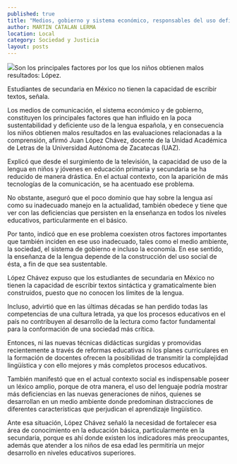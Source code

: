 ```yaml
---
published: true
title: "Medios, gobierno y sistema económico, responsables del uso deficiente de la lengua"
author: MARTIN CATALAN LERMA
location: Local
category: Sociedad y Justicia
layout: posts
---
```


![](http://i.imgur.com/WRmSY7fm.jpg)Son los principales factores por los que los niños obtienen malos resultados: López.

Estudiantes de secundaria en México no tienen la capacidad de escribir textos, señala.

Los medios de comunicación, el sistema económico y de gobierno, constituyen los principales factores que han influido en la poca sustentabilidad y deficiente uso de la lengua española, y en consecuencia los niños obtienen malos resultados en las evaluaciones relacionadas a la comprensión, afirmó  Juan López Chávez, docente de la Unidad Académica de Letras de la Universidad Autónoma de Zacatecas (UAZ).

Explicó que desde el surgimiento de la televisión, la capacidad de uso de la lengua en niños y jóvenes en educación primaria y secundaria se ha reducido de manera drástica. En el actual contexto, con la aparición de más tecnologías de la comunicación, se ha acentuado ese problema.

No obstante, aseguró que el poco dominio que hay sobre la lengua así como su inadecuado manejo en la actualidad, también obedece y tiene que ver con las deficiencias que persisten en la enseñanza en todos los niveles educativos, particularmente en el básico.

Por tanto, indicó que en ese problema coexisten otros factores importantes que también inciden en ese uso inadecuado, tales como el medio ambiente, la sociedad, el sistema de gobierno e incluso la economía. En ese sentido, la enseñanza de la lengua depende de la construcción del uso social de ésta, a fin de que sea sustentable.

López Chávez expuso que los estudiantes de secundaria en México no tienen la capacidad de escribir textos sintáctica y gramaticalmente bien construidos, puesto que no conocen los límites de la lengua.

Incluso, advirtió que en las últimas décadas se han perdido todas las competencias de una cultura letrada, ya que los procesos educativos en el país no contribuyen al desarrollo de la lectura como factor fundamental para la conformación de una sociedad más crítica.

Entonces, ni las nuevas técnicas didácticas surgidas y promovidas recientemente a través de reformas educativas ni los planes curriculares en la formación de docentes  ofrecen la posibilidad de transmitir la complejidad lingüística y con ello mejores y más completos procesos educativos.

También manifestó que en el actual contexto social es indispensable poseer un léxico amplio, porque de otra manera, el uso del lenguaje podría mostrar más deficiencias en las nuevas generaciones de niños, quienes se desarrollan en un medio ambiente donde predominan distracciones de diferentes características que perjudican el aprendizaje lingüístico.

Ante esa situación, López Chávez señaló la necesidad de fortalecer esa área de conocimiento en la educación básica, particularmente en la secundaria, porque es ahí donde existen los indicadores más preocupantes, además que atender a los niños de esa edad les permitiría un mejor desarrollo en niveles educativos superiores.
